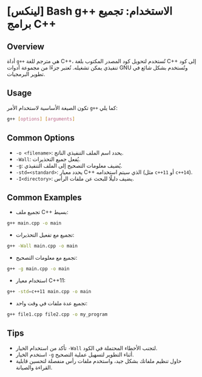 # [لينكس] Bash g++ الاستخدام: تجميع برامج C++

## Overview
أداة `g++` هي مترجم للغة C++، تُستخدم لتحويل كود المصدر المكتوب بلغة C++ إلى كود تنفيذي يمكن تشغيله. تُعتبر جزءًا من مجموعة أدوات GNU وتُستخدم بشكل شائع في تطوير البرمجيات.

## Usage
تكون الصيغة الأساسية لاستخدام الأمر `g++` كما يلي:

```bash
g++ [options] [arguments]
```

## Common Options
- `-o <filename>`: يحدد اسم الملف التنفيذي الناتج.
- `-Wall`: يُفعل جميع التحذيرات.
- `-g`: يُضيف معلومات التصحيح إلى الملف التنفيذي.
- `-std=<standard>`: يحدد معيار C++ الذي سيتم استخدامه (مثل `c++11` أو `c++14`).
- `-I<directory>`: يضيف دليلًا للبحث عن ملفات الرأس.

## Common Examples
- تجميع ملف C++ بسيط:
```bash
g++ main.cpp -o main
```

- تجميع مع تفعيل التحذيرات:
```bash
g++ -Wall main.cpp -o main
```

- تجميع مع معلومات التصحيح:
```bash
g++ -g main.cpp -o main
```

- استخدام معيار C++11:
```bash
g++ -std=c++11 main.cpp -o main
```

- تجميع عدة ملفات في وقت واحد:
```bash
g++ file1.cpp file2.cpp -o my_program
```

## Tips
- تأكد من استخدام الخيار `-Wall` لتجنب الأخطاء المحتملة في الكود.
- استخدم الخيار `-g` أثناء التطوير لتسهيل عملية التصحيح.
- حاول تنظيم ملفاتك بشكل جيد، واستخدم ملفات رأس منفصلة لتحسين قابلية القراءة والصيانة.